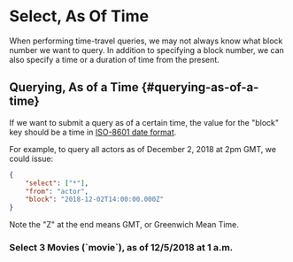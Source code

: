 # Select, As Of Time

When performing time-travel queries, we may not always know what block number we want to query. In addition to specifying a block number, we can also specify a time or a duration of time from the present.  

## Querying, As of a Time {#querying-as-of-a-time}

If we want to submit a query as of a certain time, the value for the "block" key should be a time in [ISO-8601 date format](https://www.digi.com/resources/documentation/digidocs/90001437-13/reference/r_iso_8601_date_format.htm).

For example, to query all actors as of December 2, 2018 at 2pm GMT, we could issue:

```json
{
    "select": ["*"],
    "from": "actor",
    "block": "2018-12-02T14:00:00.000Z"
}
```

Note the "Z" at the end means GMT, or Greenwich Mean Time.

<div class="challenge">
<h3>Select 3 Movies (`movie`), as of 12/5/2018 at 1 a.m.</h3>
</div>
